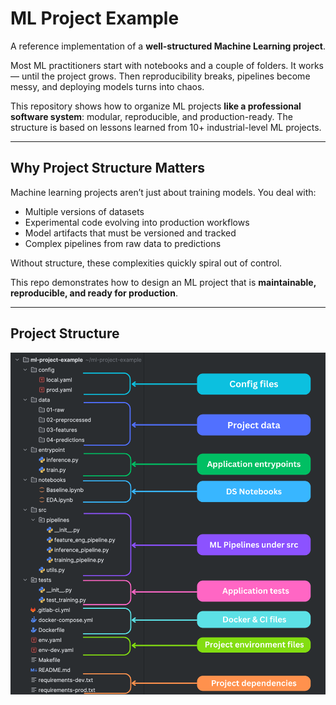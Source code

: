 # ML Project Example  

A reference implementation of a **well-structured Machine Learning project**.  

Most ML practitioners start with notebooks and a couple of folders. It works — until the project grows. Then reproducibility breaks, pipelines become messy, and deploying models turns into chaos.  

This repository shows how to organize ML projects **like a professional software system**: modular, reproducible, and production-ready. The structure is based on lessons learned from 10+ industrial-level ML projects.  

---

## Why Project Structure Matters  

Machine learning projects aren’t just about training models. You deal with:  

- Multiple versions of datasets  
- Experimental code evolving into production workflows  
- Model artifacts that must be versioned and tracked  
- Complex pipelines from raw data to predictions  

Without structure, these complexities quickly spiral out of control.  

This repo demonstrates how to design an ML project that is **maintainable, reproducible, and ready for production**.  

---

## Project Structure
![ML Project Structure](./images/project_structure.png)